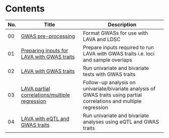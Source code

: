 # Contents

| No. | Title | Description |
| --- | --- | --- | 
| 00 | [GWAS pre-processing](00_gwas_preprocessing.html) | Format GWASs for use with LAVA and LDSC |
| 01 | [Preparing inputs for LAVA with GWAS traits](01_preparing_inputs_gwas.html) | Prepare inputs required to run LAVA with GWAS traits i.e. loci and sample overlaps |
| 02 | [LAVA with GWAS traits](02_run_univar_bivar_test.html) | Run univariate and bivariate tests with GWAS traits | 
| 03 | [LAVA partial correlations/multiple regression](03_run_partial_corr_multi_reg.html) | Follow-up analysis on univariate/bivariate analysis of GWAS traits using partial correlations and multiple regression  | 
| 04 | [LAVA with eQTL and GWAS traits](04_run_eqtl_analyses.html) | Run univariate and bivariate analyses using eQTL and GWAS traits | 
